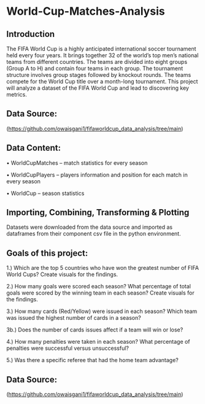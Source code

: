 # World-Cup-Matches-Analysis

## Introduction
The FIFA World Cup is a highly anticipated international soccer tournament held every four years. It brings together 32 of the world’s top men’s national teams from different countries. The teams are divided into eight groups (Group A to H) and contain four teams in each group. The tournament structure involves group stages followed by knockout rounds. The teams compete for the World Cup title over a month-long tournament. This project will analyze a dataset of the FIFA World Cup and lead to discovering key metrics.

## Data Source:
(https://github.com/owaisgani1/fifaworldcup_data_analysis/tree/main)

## Data Content:
•	WorldCupMatches – match statistics for every season 

•	WorldCupPlayers – players information and position for each match in every season 

•	WorldCup – season statistics 

## Importing, Combining, Transforming & Plotting
Datasets were downloaded from the data source and imported as dataframes from their component csv file in the python environment. 

## Goals of this project:
1.) Which are the top 5 countries who have won the greatest number of FIFA World Cups? Create visuals for the findings.

2.) How many goals were scored each season? What percentage of total goals were scored by the winning team in each season? Create visuals for the findings.

3.) How many cards (Red/Yellow) were issued in each season? Which team was issued the highest number of cards in a season?

3b.) Does the number of cards issues affect if a team will win or lose?

4.) How many penalties were taken in each season? What percentage of penalties were successful versus unsuccessful?

5.)	Was there a specific referee that had the home team advantage?

## Data Source:
(https://github.com/owaisgani1/fifaworldcup_data_analysis/tree/main)
